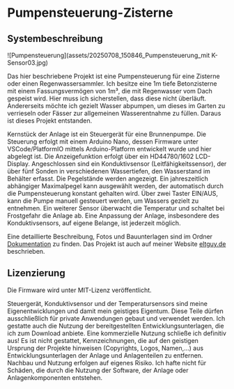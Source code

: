 # Pumpensteuerung-Zisterne

## Systembeschreibung


![Pumpensteuerung](assets/20250708_150846_Pumpensteuerung_mit K-Sensor03.jpg)


Das hier beschriebene Projekt ist eine Pumpensteuerung für eine Zisterne oder einen Regenwassersammler. Ich besitze eine 1m tiefe Betonzisterne mit einem Fassungsvermögen von 1m³, die mit Regenwasser vom Dach gespeist wird. Hier muss ich sicherstellen, dass diese nicht überläuft. Andererseits möchte ich gezielt Wasser abpumpen, um dieses im Garten zu verrieseln oder Fässer zur allgemeinen Wasserentnahme zu füllen. Daraus ist dieses Projekt entstanden.

Kernstück der Anlage ist ein Steuergerät für eine Brunnenpumpe. Die Steuerung erfolgt mit einem Arduino Nano, dessen Firmware unter VSCode/PlatformIO mittels Arduino-Platform entwickelt wurde und hier abgelegt ist. Die Anzeigefunktion erfolgt über ein HD44780/1602 LCD-Display. Angeschlossen sind ein Konduktivsensor (Leitfähigkeitssensor), der über fünf Sonden in verschiedenen Wassertiefen, den Wasserstand im Behälter erfasst. Die Pegelstände werden angezeigt. Ein jahreszeitlich abhängiger Maximalpegel kann ausgewählt werden, der automatisch durch die Pumpensteuerung konstant gehalten wird. Über zwei Taster EIN/AUS, kann die Pumpe manuell gesteuert werden, um  Wassers gezielt zu entnehmen.
Ein weiterer Sensor überwacht die Temperatur und schaltet bei Frostgefahr die Anlage ab.
Eine Anpassung der Anlage, insbesondere des Konduktivsensors, auf eigene Belange, ist jederzeit möglich.

Eine detaillierte Beschreibung, Fotos und Bauunterlagen sind im Ordner [Dokumentation](Dokumentation) zu finden.
Das Projekt ist auch auf meiner Website [eltguy.de](https://eltguy.de) beschrieben.

## Lizenzierung

Die Firmware wird unter MIT-Lizenz veröffentlicht.

Steuergerät, Konduktivsensor und der Temperatursensors sind meine  Eigenentwicklungen und damit mein geistiges Eigentum. Diese Teile dürfen ausschließlich für private Anwendungen gebaut und verwendet werden. Ich gestatte auch die Nutzung der bereitgestellten Entwicklungsunterlagen, die ich zum Download anbiete. Eine kommerzielle Nutzung schließe ich definitiv aus!
Es ist nicht gestattet, Kennzeichnungen, die auf den geistigen Ursprung der Projekte hinweisen (Copyrights, Logos, Namen,…) aus Entwicklungsunterlagen der Anlage und Anlagenteilen zu entfernen.
Nachbau und Nutzung erfolgen auf eigenes Risiko. Ich hafte nicht für Schäden, die durch die Nutzung der Software, der Anlage oder Anlagenkomponenten entstehen.

